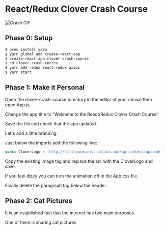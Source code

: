 # React/Redux Clover Crash Course

![Crash GIF](http://68.media.tumblr.com/tumblr_lzpvdbOgkl1qip8f5.gif)

## Phase 0: Setup

~~~ bash
$ brew install yarn
$ yarn global add create-react-app
$ create-react-app clover-crash-course
$ cd clover-crash-course
$ yarn add redux react-redux axios
$ yarn start
~~~

## Phase 1: Make it Personal

Open the clover-crash-course directory in the editor of your choice then open App.js.

Change the app title to "Welcome to the React/Redux Clover Crash Course".

Save the file and check that the app updated.

Let's add a little branding.

Just below the imports add the following line:

~~~ js
const CloverLogo = 'http://hillhouseconstruction.com/wp-content/uploads/2015/12/Clover.png'
~~~

Copy the existing image tag and replace the src with the CloverLogo and save.

If you feel dizzy you can turn the animation off in the App.css file.

Finally delete the paragraph tag below the header.

## Phase 2: Cat Pictures

It is an established fact that the internet has two main purposes. 

One of them is sharing cat pictures. 


